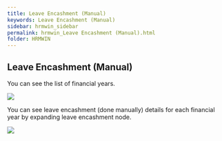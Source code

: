 ```yaml
---
title: Leave Encashment (Manual)
keywords: Leave Encashment (Manual)
sidebar: hrmwin_sidebar
permalink: hrmwin_Leave Encashment (Manual).html
folder: HRMWIN
---
```


## Leave Encashment (Manual)

You can see the list of financial years.

![](http://docs.risersoft.com/hrmnirvana/ImagesExt/image8_30.jpg)

You can see leave encashment (done manually) details for each financial year by expanding leave encashment node.

![](http://docs.risersoft.com/hrmnirvana/ImagesExt/image8_31.png)

